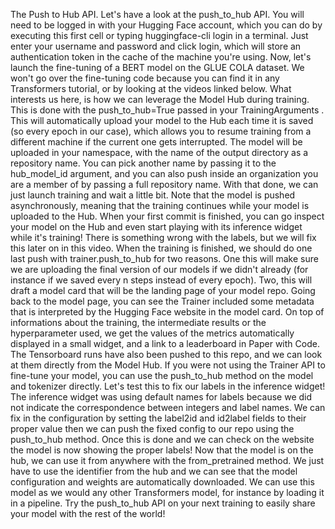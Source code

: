 The Push to Hub API. Let's have a look at the push_to_hub API. You will need to be logged in with your Hugging Face account, which you can do by executing this first cell or typing huggingface-cli login in a terminal. Just enter your username and password and click login, which will store an authentication token in the cache of the machine you're using. Now, let's launch the fine-tuning of a BERT model on the GLUE COLA dataset. We won't go over the fine-tuning code because you can find it in any Transformers tutorial, or by looking at the videos linked below. What interests us here, is how we can leverage the Model Hub during training. This is done with the push_to_hub=True passed in your TrainingArguments . This will automatically upload your model to the Hub each time it is saved (so every epoch in our case), which allows you to resume training from a different machine if the current one gets interrupted. The model will be uploaded in your namespace, with the name of the output directory as a repository name. You can pick another name by passing it to the hub_model_id argument, and you can also push inside an organization you are a member of by passing a full repository name. With that done, we can just launch training and wait a little bit. Note that the model is pushed asynchronously, meaning that the training continues while your model is uploaded to the Hub. When your first commit is finished, you can go inspect your model on the Hub and even start playing with its inference widget while it's training! There is something wrong with the labels, but we will fix this later on in this video. When the training is finished, we should do one last push with trainer.push_to_hub for two reasons. One this will make sure we are uploading the final version of our models if we didn't already (for instance if we saved every n steps instead of every epoch). Two, this will draft a model card that will be the landing page of your model repo. Going back to the model page, you can see the Trainer included some metadata that is interpreted by the Hugging Face website in the model card. On top of informations about the training, the intermediate results or the hyperparameter used, we get the values of the metrics automatically displayed in a small widget, and a link to a leaderboard in Paper with Code. The Tensorboard runs have also been pushed to this repo, and we can look at them directly from the Model Hub. If you were not using the Trainer API to fine-tune your model, you can use the push_to_hub method on the model and tokenizer directly. Let's test this to fix our labels in the inference widget! The inference widget was using default names for labels because we did not indicate the correspondence between integers and label names. We can fix in the configuration by setting the label2id and id2label fields to their proper value then we can push the fixed config to our repo using the push_to_hub method. Once this is done and we can check on the website the model is now showing the proper labels! Now that the model is on the hub, we can use it from anywhere with the from_pretrained method. We just have to use the identifier from the hub and we can see that the model configuration and weights are automatically downloaded. We can use this model as we would any other Transformers model, for instance by loading it in a pipeline. Try the push_to_hub API on your next training to easily share your model with the rest of the world!
